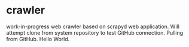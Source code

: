 # crawler
work-in-progress web crawler based on scrapyd web application.
Will attempt clone from system repository to test GitHub connection.
Pulling from GitHub.
Hello World.
